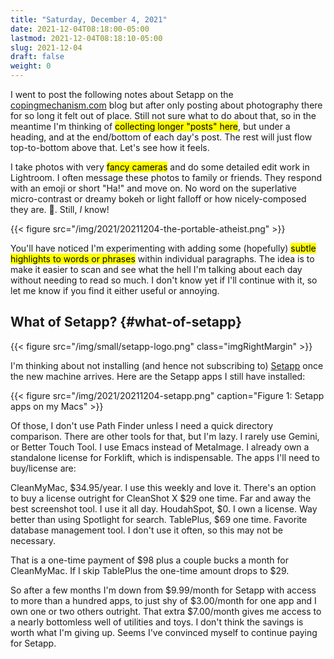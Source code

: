 ```yaml
---
title: "Saturday, December 4, 2021"
date: 2021-12-04T08:18:00-05:00
lastmod: 2021-12-04T08:18:10-05:00
slug: 2021-12-04
draft: false
weight: 0
---
```


I went to post the following notes about Setapp on the [copingmechanism.com](https://copingmechanism.com) blog but after only posting about photography there for so long it felt out of place. Still not sure what to do about that, so in the meantime I'm thinking of <mark>collecting longer "posts" here</mark>, but under a heading, and at the end/bottom of each day's post. The rest will just flow top-to-bottom above that. Let's see how it feels.

I take photos with very <mark>fancy cameras</mark> and do some detailed edit work in Lightroom. I often message these photos to family or friends. They respond with an emoji or short "Ha!" and move on. No word on the superlative micro-contrast or dreamy bokeh or light falloff or how nicely-composed they are. 🥺. Still, _I_ know!

{{< figure src="/img/2021/20211204-the-portable-atheist.png" >}}

You'll have noticed I'm experimenting with adding some (hopefully) <mark>subtle highlights to words or phrases</mark> within individual paragraphs. The idea is to make it easier to scan and see what the hell I'm talking about each day without needing to read so much. I don't know yet if I'll continue with it, so let me know if you find it either useful or annoying.


## What of Setapp? {#what-of-setapp}

{{< figure src="/img/small/setapp-logo.png" class="imgRightMargin" >}}

I'm thinking about not installing (and hence not subscribing to) [Setapp](https://setapp.com) once the new machine arrives. Here are the Setapp apps I still have installed:

{{< figure src="/img/2021/20211204-setapp.png" caption="Figure 1: Setapp apps on my Macs" >}}

Of those, I don't use Path Finder unless I need a quick directory comparison. There are other tools for that, but I'm lazy. I rarely use Gemini, or Better Touch Tool. I use Emacs instead of MetaImage. I already own a standalone license for Forklift, which is indispensable. The apps I'll need to buy/license are:

CleanMyMac, $34.95/year. I use this weekly and love it. There's an option to buy a license outright for
CleanShot X $29 one time. Far and away the best screenshot tool. I use it all day.
HoudahSpot, $0. I own a license. Way better than using Spotlight for search.
TablePlus, $69 one time. Favorite database management tool. I don't use it often, so this may not be necessary.

That is a one-time payment of $98 plus a couple bucks a month for CleanMyMac. If I skip TablePlus the one-time amount drops to $29.

So after a few months I'm down from $9.99/month for Setapp with access to more than a hundred apps, to just shy of $3.00/month for one app and I own one or two others outright. That extra $7.00/month gives me access to a nearly bottomless well of utilities and toys. I don't think the savings is worth what I'm giving up. Seems I've convinced myself to continue paying for Setapp.

[//]: # "Exported with love from a post written in Org mode"
[//]: # "- https://github.com/kaushalmodi/ox-hugo"
